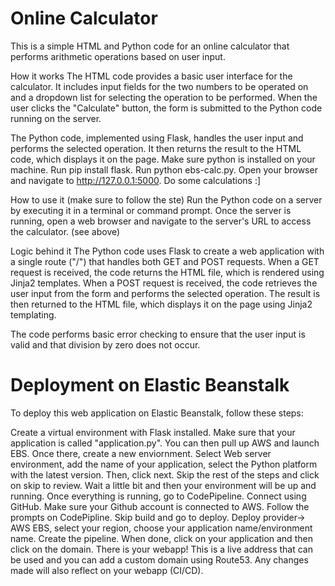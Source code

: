 # Online Calculator
This is a simple HTML and Python code for an online calculator that performs arithmetic operations based on user input.

How it works
The HTML code provides a basic user interface for the calculator. It includes input fields for the two numbers to be operated on and a dropdown list for selecting the operation to be performed. When the user clicks the "Calculate" button, the form is submitted to the Python code running on the server.

The Python code, implemented using Flask, handles the user input and performs the selected operation. It then returns the result to the HTML code, which displays it on the page. Make sure python is installed on your machine. Run pip install flask. Run python ebs-calc.py. Open your browser and navigate to http://127.0.0.1:5000. Do some calculations :]

How to use it (make sure to follow the ste)
Run the Python code on a server by executing it in a terminal or command prompt. Once the server is running, open a web browser and navigate to the server's URL to access the calculator. (see above)

Logic behind it
The Python code uses Flask to create a web application with a single route ("/") that handles both GET and POST requests. When a GET request is received, the code returns the HTML file, which is rendered using Jinja2 templates. When a POST request is received, the code retrieves the user input from the form and performs the selected operation. The result is then returned to the HTML file, which displays it on the page using Jinja2 templating.

The code performs basic error checking to ensure that the user input is valid and that division by zero does not occur.

# Deployment on Elastic Beanstalk
To deploy this web application on Elastic Beanstalk, follow these steps:

Create a virtual environment with Flask installed. Make sure that your application is called "application.py". You can then pull up AWS and launch EBS. Once there, create a new enviornment. Select Web server environment, add the name of your application, select the Python platform with the latest version. Then, click next. Skip the rest of the steps and click on skip to review. Wait a little bit and then your environment will be up and running. Once everything is running, go to CodePipeline. Connect using GitHub. Make sure your Github account is connected to AWS. Follow the prompts on CodePipline. Skip build and go to deploy. Deploy provider-> AWS EBS, select your region, choose your application name/environment name. Create the pipeline. When done, click on your application and then click on the domain. There is your webapp! This is a live address that can be used and you can add a custom domain using Route53. Any changes made will also reflect on your webapp (CI/CD). 

